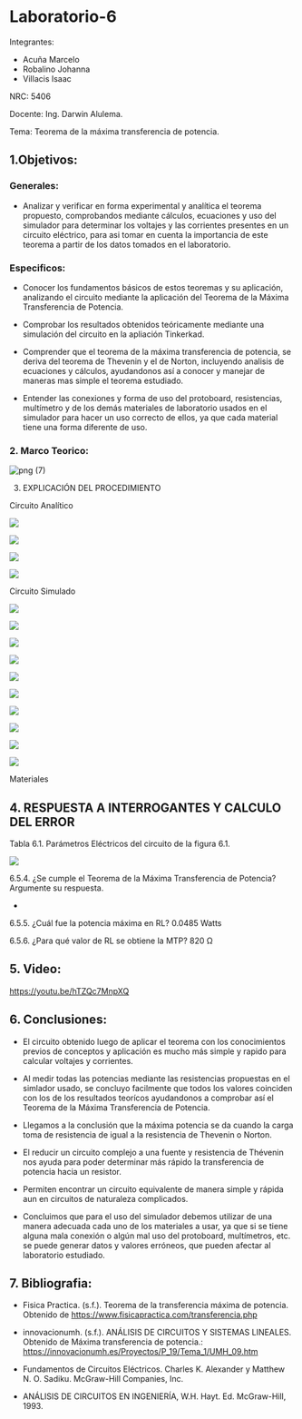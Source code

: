 # Laboratorio-6

Integrantes:

* Acuña Marcelo
* Robalino Johanna
* Villacis Isaac 

NRC: 5406

Docente: Ing. Darwin Alulema.

Tema: Teorema de la máxima transferencia de potencia.

## 1.Objetivos: 

### Generales:

* Analizar y verificar en forma experimental y analítica el teorema propuesto, comprobandos mediante cálculos, ecuaciones y uso del simulador para determinar los voltajes y las corrientes presentes en un circuito eléctrico, para asi tomar en cuenta la importancia de este teorema a partir de los datos tomados en el laboratorio.

### Especificos: 

* Conocer los fundamentos básicos de estos teoremas y su aplicación, analizando el circuito mediante la aplicación del Teorema de la Máxima Transferencia de Potencia.

* Comprobar los resultados obtenidos teóricamente mediante una simulación del circuito en la apliación Tinkerkad.

* Comprender que el teorema de la máxima transferencia de potencia, se deriva del teorema de Thevenin y el de Norton, incluyendo analisis de ecuaciones y cálculos, ayudandonos así a conocer y manejar de maneras mas simple el teorema estudiado. 

* Entender las conexiones y forma de uso del protoboard, resistencias, multímetro y de los demás materiales de laboratorio usados en el simulador para hacer un uso correcto de ellos, ya que cada material tiene una forma diferente de uso.

### 2. Marco Teorico: 

![png (7)](https://user-images.githubusercontent.com/84789076/127862377-097c8224-34b3-47c3-aa52-0c1a23a8dc02.png)

3. EXPLICACIÓN DEL PROCEDIMIENTO

Circuito Analítico

![](Img/1..png)

![](Img/2..png)

![](Img/3..png)

![](Img/4..png)

Circuito Simulado

![](Img/1.jpeg)

![](Img/2.jpeg)

![](Img/3.jpeg)

![](Img/4.jpeg)

![](Img/5.jpeg)

![](Img/6.jpeg)

![](Img/7.jpeg)

![](Img/8.jpeg)

![](Img/9.jpeg)

![](Img/10.jpeg)

Materiales


## 4. RESPUESTA A INTERROGANTES Y CALCULO DEL ERROR

Tabla 6.1. Parámetros Eléctricos del circuito de la figura 6.1.

![](Img/Tabla.jpeg)

6.5.4. ¿Se cumple el Teorema de la Máxima Transferencia de Potencia? Argumente su
respuesta.

-

6.5.5. ¿Cuál fue la potencia máxima en RL? 0.0485 Watts

6.5.6. ¿Para qué valor de RL se obtiene la MTP? 820 Ω

## 5. Video: 

https://youtu.be/hTZQc7MnpXQ

## 6. Conclusiones: 

* El circuito obtenido luego de aplicar el teorema con los conocimientos previos de conceptos y aplicación es mucho más simple y rapido para calcular voltajes y corrientes.

* Al medir todas las potencias mediante las resistencias propuestas en el simlador usado, se concluyo facilmente que todos los valores coinciden con los de los resultados teorícos ayudandonos a comprobar así el Teorema de la Máxima Transferencia de Potencia.

* Llegamos a la conclusión que la máxima potencia se da cuando la carga toma de resistencia de igual a la resistencia de Thevenin o Norton.

* El reducir un circuito complejo a una fuente y resistencia de Thévenin nos ayuda para poder determinar más rápido la transferencia de potencia hacia un resistor.

* Permiten encontrar un circuito equivalente de manera simple y rápida aun en circuitos de naturaleza complicados.

* Concluimos que para el uso del simulador debemos utilizar de una manera adecuada cada uno de los materiales a usar, ya que si se tiene alguna mala conexión o algún mal uso del protoboard, multímetros, etc. se puede generar datos y valores erróneos, que pueden afectar al laboratorio estudiado. 

## 7. Bibliografia: 

* Fisica Practica. (s.f.). Teorema de la transferencia máxima de potencia. Obtenido de https://www.fisicapractica.com/transferencia.php

* innovacionumh. (s.f.). ANÁLISIS DE CIRCUITOS Y SISTEMAS LINEALES. Obtenido de Máxima transferencia de potencia.: https://innovacionumh.es/Proyectos/P_19/Tema_1/UMH_09.htm

* Fundamentos de Circuitos Eléctricos. Charles K. Alexander y Matthew N. O. Sadiku. McGraw-Hill Companies, Inc.

* ANÁLISIS DE CIRCUITOS EN INGENIERÍA, W.H. Hayt. Ed. McGraw-Hill, 1993.


